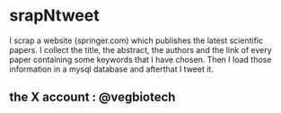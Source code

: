 # srapNtweet
I scrap a website (springer.com) which publishes the latest scientific papers. I collect the title, the abstract, the authors and the link of every paper containing some keywords that I have chosen. Then I load those information in a mysql database and afterthat I tweet it. 

## the X account : @vegbiotech
